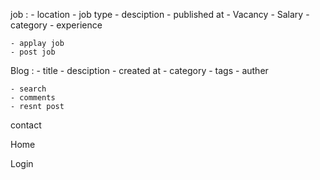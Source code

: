 job :
    - location
    - job type
    - desciption
    - published at
    - Vacancy
    - Salary
    - category
    - experience

    - applay job
    - post job

Blog :
    - title
    - desciption
    - created at
    - category
    - tags
    - auther

    - search
    - comments
    - resnt post

contact

Home

Login


